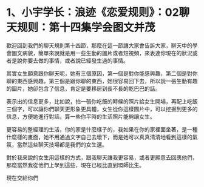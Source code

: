 # 1、小宇学长：浪迹《恋爱规则》：02聊天规则：第十四集学会图文并茂

歡迎回到我們的聊天規則第十四節，那麼在這一節讓大家會告訴大家，聊天中的學會圖文病貌，簡單來說就是用一些生動的圖片或者短視頻，來表達你現在的狀況或者是說你要去做的事情，或者說已經發生過的事情。

其實女生願意跟你聊天呢，她有三個原因，第一個是對你能感興趣，第二個是對你聊的東西感興趣，第三個是跟你聊的東西，她很容易回下去，所以說一張生動有趣的圖片，她卻包含了信息，肯定是要移居到長不長的乾巴巴的話。

表示出的信息更多，比如說，拍一張你吃飯的時候的照片給女生開場，再配上吃飯三個字，可以讓你們聊天更形象更具體，女生從你這樣圖片中，可以挖掘到更多的信息，方便她進行對話，算一些你平時的生活照片能夠讓女生。

更容易的整經理的生活，你的家是什麼樣子的，我如果在你的家裡面坐著，是一種什麼樣的畫面，她不用通過文字自己去壞下，而是她可以真真清清地看到這樣的氣氛，當然這些聊天技場都是我們的女生選。

對於我來說的女生用這樣的方式，跟我聊天讓我更容易，或者更願意去回應他們，那麼當然我從他們上學到這些，現在已經比直到環師比生。

現在交給你們